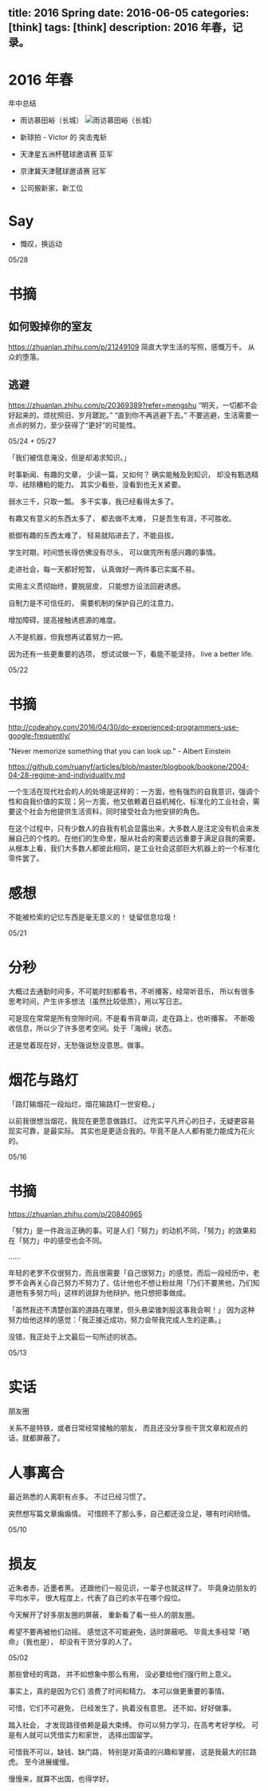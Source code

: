 title: 2016 Spring
date: 2016-06-05
categories: [think]
tags: [think]
description: 2016 年春，记录。
---
<!--![](http://7vzp68.com1.z0.glb.clouddn.com/bye2015%2Fduokan_yue_li.png)-->

# 2016 年春

年中总结

- 雨访慕田峪（长城）
![雨访慕田峪（长城）]()

- 新球拍 - Victor 的 突击鬼斩
![]()

- 天津星五洲杯毽球邀请赛 亚军
![]()

- 京津冀天津毽球邀请赛 冠军

- 公司搬新家，新工位

# Say

- 慨叹，换运动

05/28

# 书摘

## 如何毁掉你的室友
https://zhuanlan.zhihu.com/p/21249109
简直大学生活的写照，感慨万千。
从众的堕落。

## 逃避
https://zhuanlan.zhihu.com/p/20369389?refer=mengshu
“明天，一切都不会好起来的。烦扰照旧、岁月蹉跎。”
“直到你不再逃避下去。”
不要逃避，生活需要一点点的努力，至少获得了“更好”的可能性。

05/24 + 05/27

「我们被信息淹没，但是却渴求知识。」

时事新闻、有趣的文章，
少读一篇，又如何？
确实能触及到知识，
却没有甄选精华、祛除糟粕的能力。
其实少看些，没看到也无关紧要。

弱水三千，只取一瓢。
多干实事，我已经看得太多了。

有趣又有意义的东西太多了，
都去做不太难，
只是吾生有涯，不可胜收。

抵御有趣的东西太难了，
轻易就陷进去了，不能自拔。

学生时期，时间悠长得仿佛没有尽头，
可以做完所有感兴趣的事情。

走进社会，每一天都好短暂，
认真做好一两件事已实属不易。

实用主义贯彻始终，要脱层皮，
只能想方设法回避诱惑。

自制力是不可信任的，
需要机制的保护自己的注意力。

增加障碍，提高接触诱惑源的难度。

人不是机器，但我想再试着努力一把。

因为还有一些更重要的选项，
想试试做一下，看能不能坚持，
live a better life.

05/22

# 书摘

http://codeahoy.com/2016/04/30/do-experienced-programmers-use-google-frequently/

“Never memorize something that you can look up.” - Albert Einstein

https://github.com/ruanyf/articles/blob/master/blogbook/bookone/2004-04-28-regime-and-individuality.md

一个生活在现代社会的人的处境是这样的：一方面，他有强烈的自我意识，强调个性和自我价值的实现；另一方面，他又依赖着日益机械化、标准化的工业社会，需要这个社会为他提供生活资料，同时接受社会为他安排的角色。

在这个过程中，只有少数人的自我有机会显露出来，大多数人是注定没有机会来发展自己的个性的。在他们的生命里，服从社会的需要远远重要于满足自我的需要。从根本上看，我们大多数人都彼此相同，是工业社会这部巨大机器上的一个标准化零件罢了。

# 感想

不能被检索的记忆东西是毫无意义的！
徒留信息垃圾！

05/21

# 分秒

大概过去通勤时间多，不可能时刻都看书，不听播客，经常听音乐，
所以有很多思考时间，产生许多想法（虽然比较低质），用以写日志。

可是现在常常是所有空隙时间，不是看书背单词，走在路上，也听播客。
不断吸收信息，所以少了许多思考空间。处于「海绵」状态。

还是觉着现在好，无愁强说愁没意思。做事。

# 烟花与路灯

「路灯输烟花一段灿烂，烟花输路灯一世安稳。」

以前我很想当烟花，我现在更愿意做路灯。
过充实平凡开心的日子，无疑更容易现实可靠，是最实际。
其实也是更适合我的。毕竟不是人人都有能力能成为花火的。

05/16

# 书摘

https://zhuanlan.zhihu.com/p/20840965

「努力」是一件政治正确的事。可是人们「努力」的动机不同，「努力」的效果和在「努力」中的感受也会不同。

……

年轻的老罗不仅很努力，而且很需要「自己很努力」的感觉。而后一段经历中，老罗不会再关心自己努力不努力了，估计他也不想让粉丝用「乃们不要黑他，乃们知道他有多努力吗」这样的说辞为他辩护。他只想把事做成。

「虽然我还不清楚创富的道路在哪里，但头悬梁锥刺股这事我会啊！」
因为这种努力给他这样的感觉：「我正接近成功，努力会带我完成人生的逆袭。」

没错，我正处于上文最后一句所述的状态。

05/13

# 实话

朋友圈

关系不是特铁，或者日常经常接触的朋友，
而且还没分享些干货文章和观点的话，就都屏蔽了。

# 人事离合

最近熟悉的人离职有点多。
不过已经习惯了。

突然想写篇文章煽煽情。
可惜顾不了那么多，自己都还没立足，哪有时间矫情。

05/10

# 损友

近朱者赤，近墨者黑。
还跟他们一般见识，一辈子也就这样了。
毕竟身边朋友的平均水平，
很大程度上，代表了自己的水平在哪个段位。

今天解开了好多朋友圈的屏蔽，
重新看了看一些人的朋友圈。

希望不要再被他们动摇。
感觉这不可能避免，适时屏蔽吧。
毕竟太多经常「晒命」（我也是），
却没有干货分享的人了。

05/02

那些曾经的弯路，
并不如想象中那么有用，
没必要给他们强行附上意义。

事实上，真的是因为它们
浪费了时间和精力。
本可以做更重要的事情。

可惜，它们不可避免，
已经发生了，执着没有意思。
还不如，好好做事。

踏入社会，
才发现路径依赖是最大束缚。
你可以努力学习，在高考考好学校。
可是有人就可以凭借实力和家世，
选择出国留学。

可惜我不可以，缺钱、缺门路，
特别是对英语的兴趣和掌握，
这是我最大的拦路虎。
至今进展缓慢。

慢慢来，就算不出国，也得学好。
